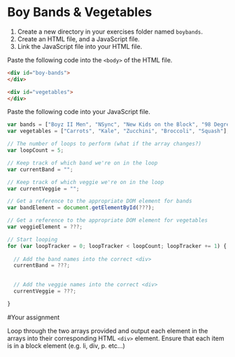 # Boy Bands & Vegetables

1. Create a new directory in your exercises folder named `boybands`.
1. Create an HTML file, and a JavaScript file.
1. Link the JavaScript file into your HTML file.

Paste the following code into the `<body>` of the HTML file.

```html
<div id="boy-bands">
</div>

<div id="vegetables">
</div>
```

Paste the following code into your JavaScript file.


```js
var bands = ["Boyz II Men", "NSync", "New Kids on the Block", "98 Degrees", "One Direction"];
var vegetables = ["Carrots", "Kale", "Zucchini", "Broccoli", "Squash"];

// The number of loops to perform (what if the array changes?)
var loopCount = 5;

// Keep track of which band we're on in the loop
var currentBand = "";

// Keep track of which veggie we're on in the loop
var currentVeggie = "";

// Get a reference to the appropriate DOM element for bands
var bandElement = document.getElementById(???);

// Get a reference to the appropriate DOM element for vegetables
var veggieElement = ???;

// Start looping
for (var loopTracker = 0; loopTracker < loopCount; loopTracker += 1) {
  
  // Add the band names into the correct <div>
  currentBand = ???;

  
  // Add the veggie names into the correct <div>
  currentVeggie = ???;

}
```

#Your assignment

Loop through the two arrays provided and output each element in the arrays into their corresponding HTML `<div>` element. Ensure that each item is in a block element (e.g. li, div, p. etc...)